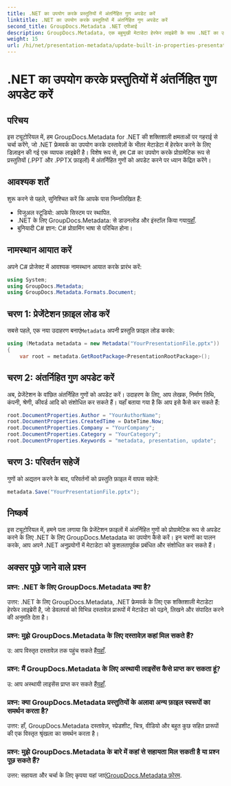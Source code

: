 ```yaml
---
title: .NET का उपयोग करके प्रस्तुतियों में अंतर्निहित गुण अपडेट करें
linktitle: .NET का उपयोग करके प्रस्तुतियों में अंतर्निहित गुण अपडेट करें
second_title: GroupDocs.Metadata .NET एपीआई
description: GroupDocs.Metadata, एक बहुमुखी मेटाडेटा हेरफेर लाइब्रेरी के साथ .NET का उपयोग करके प्रस्तुतियों में अंतर्निहित गुणों को अपडेट करना सीखें।
weight: 15
url: /hi/net/presentation-metadata/update-built-in-properties-presentations/
---
```


# .NET का उपयोग करके प्रस्तुतियों में अंतर्निहित गुण अपडेट करें

## परिचय
इस ट्यूटोरियल में, हम GroupDocs.Metadata for .NET की शक्तिशाली क्षमताओं पर गहराई से चर्चा करेंगे, जो .NET फ्रेमवर्क का उपयोग करके दस्तावेज़ों के भीतर मेटाडेटा में हेरफेर करने के लिए डिज़ाइन की गई एक व्यापक लाइब्रेरी है। विशेष रूप से, हम C# का उपयोग करके प्रोग्रामेटिक रूप से प्रस्तुतियों (.PPT और .PPTX फ़ाइलों) में अंतर्निहित गुणों को अपडेट करने पर ध्यान केंद्रित करेंगे।
## आवश्यक शर्तें
शुरू करने से पहले, सुनिश्चित करें कि आपके पास निम्नलिखित हैं:
- विजुअल स्टूडियो: आपके सिस्टम पर स्थापित.
-  .NET के लिए GroupDocs.Metadata: से डाउनलोड और इंस्टॉल किया गया[यहाँ](https://releases.groupdocs.com/metadata/net/).
- बुनियादी C# ज्ञान: C# प्रोग्रामिंग भाषा से परिचित होना।

## नामस्थान आयात करें
अपने C# प्रोजेक्ट में आवश्यक नामस्थान आयात करके प्रारंभ करें:
```csharp
using System;
using GroupDocs.Metadata;
using GroupDocs.Metadata.Formats.Document;
```
## चरण 1: प्रेजेंटेशन फ़ाइल लोड करें
 सबसे पहले, एक नया उदाहरण बनाएं`Metadata` अपनी प्रस्तुति फ़ाइल लोड करके:
```csharp
using (Metadata metadata = new Metadata("YourPresentationFile.pptx"))
{
    var root = metadata.GetRootPackage<PresentationRootPackage>();
```
## चरण 2: अंतर्निहित गुण अपडेट करें
अब, प्रेजेंटेशन के वांछित अंतर्निहित गुणों को अपडेट करें। उदाहरण के लिए, आप लेखक, निर्माण तिथि, कंपनी, श्रेणी, कीवर्ड आदि को संशोधित कर सकते हैं। यहाँ बताया गया है कि आप इसे कैसे कर सकते हैं:
```csharp
root.DocumentProperties.Author = "YourAuthorName";
root.DocumentProperties.CreatedTime = DateTime.Now;
root.DocumentProperties.Company = "YourCompany";
root.DocumentProperties.Category = "YourCategory";
root.DocumentProperties.Keywords = "metadata, presentation, update";
```
## चरण 3: परिवर्तन सहेजें
गुणों को अद्यतन करने के बाद, परिवर्तनों को प्रस्तुति फ़ाइल में वापस सहेजें:
```csharp
metadata.Save("YourPresentationFile.pptx");
```

## निष्कर्ष
इस ट्यूटोरियल में, हमने पता लगाया कि प्रेजेंटेशन फ़ाइलों में अंतर्निहित गुणों को प्रोग्रामेटिक रूप से अपडेट करने के लिए .NET के लिए GroupDocs.Metadata का उपयोग कैसे करें। इन चरणों का पालन करके, आप अपने .NET अनुप्रयोगों में मेटाडेटा को कुशलतापूर्वक प्रबंधित और संशोधित कर सकते हैं।

## अक्सर पूछे जाने वाले प्रश्न
### प्रश्न: .NET के लिए GroupDocs.Metadata क्या है?
उत्तर: .NET के लिए GroupDocs.Metadata, .NET फ्रेमवर्क के लिए एक शक्तिशाली मेटाडेटा हेरफेर लाइब्रेरी है, जो डेवलपर्स को विभिन्न दस्तावेज़ प्रारूपों में मेटाडेटा को पढ़ने, लिखने और संपादित करने की अनुमति देता है।
### प्रश्न: मुझे GroupDocs.Metadata के लिए दस्तावेज़ कहां मिल सकते हैं?
 उ: आप विस्तृत दस्तावेज़ तक पहुंच सकते हैं[यहाँ](https://tutorials.groupdocs.com/metadata/net/).
### प्रश्न: मैं GroupDocs.Metadata के लिए अस्थायी लाइसेंस कैसे प्राप्त कर सकता हूं?
 उ: आप अस्थायी लाइसेंस प्राप्त कर सकते हैं[यहाँ](https://purchase.groupdocs.com/temporary-license/).
### प्रश्न: क्या GroupDocs.Metadata प्रस्तुतियों के अलावा अन्य फ़ाइल स्वरूपों का समर्थन करता है?
उत्तर: हाँ, GroupDocs.Metadata दस्तावेज़, स्प्रेडशीट, चित्र, वीडियो और बहुत कुछ सहित प्रारूपों की एक विस्तृत श्रृंखला का समर्थन करता है।
### प्रश्न: मुझे GroupDocs.Metadata के बारे में कहां से सहायता मिल सकती है या प्रश्न पूछ सकते हैं?
 उत्तर: सहायता और चर्चा के लिए कृपया यहां जाएं[GroupDocs.Metadata फ़ोरम](https://forum.groupdocs.com/c/metadata/14).
